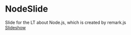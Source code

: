 # NodeSlide
Slide for the LT about Node.js, which is created by remark.js  
[Slideshow](https://kyohei-m.github.io/NodeSlide/)
